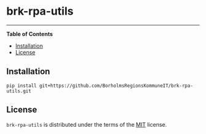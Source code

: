 # brk-rpa-utils

-----

**Table of Contents**

- [Installation](#installation)
- [License](#license)

## Installation

```console
pip install git+https://github.com/BorholmsRegionsKommuneIT/brk-rpa-utils.git
```

## License

`brk-rpa-utils` is distributed under the terms of the [MIT](https://spdx.org/licenses/MIT.html) license.
